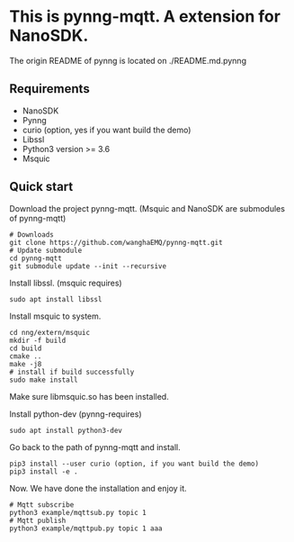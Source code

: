 This is pynng-mqtt. A extension for NanoSDK.
==============

The origin README of pynng is located on ./README.md.pynng

Requirements
-----

+ NanoSDK
+ Pynng
+ curio (option, yes if you want build the demo)
+ Libssl
+ Python3 version >= 3.6
+ Msquic

Quick start
-----

Download the project pynng-mqtt. (Msquic and NanoSDK are submodules of pynng-mqtt)

```
# Downloads
git clone https://github.com/wanghaEMQ/pynng-mqtt.git
# Update submodule
cd pynng-mqtt
git submodule update --init --recursive
```

Install libssl. (msquic requires)

```
sudo apt install libssl
```

Install msquic to system.

```
cd nng/extern/msquic
mkdir -f build
cd build
cmake ..
make -j8
# install if build successfully
sudo make install
```

Make sure libmsquic.so has been installed.

Install python-dev (pynng-requires)

```
sudo apt install python3-dev
```

Go back to the path of pynng-mqtt and install.

```
pip3 install --user curio (option, if you want build the demo)
pip3 install -e .
```

Now. We have done the installation and enjoy it.

```
# Mqtt subscribe
python3 example/mqttsub.py topic 1
# Mqtt publish
python3 example/mqttpub.py topic 1 aaa
```

